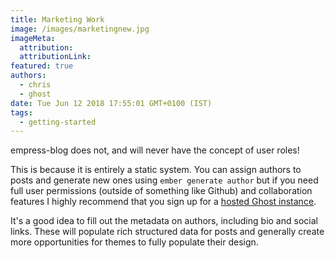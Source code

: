 ```yaml
---
title: Marketing Work
image: /images/marketingnew.jpg
imageMeta:
  attribution:
  attributionLink:
featured: true
authors:
  - chris
  - ghost
date: Tue Jun 12 2018 17:55:01 GMT+0100 (IST)
tags:
  - getting-started
---
```


empress-blog does not, and will never have the concept of user roles!

This is because it is entirely a static system. You can assign authors to posts and generate new ones using `ember generate author` but if you need full user permissions (outside of something like Github) and collaboration features I highly recommend that you sign up for a [hosted Ghost instance](https://ghost.org/).


It's a good idea to fill out the metadata on authors, including bio and social links. These will populate rich structured data for posts and generally create more opportunities for themes to fully populate their design.
